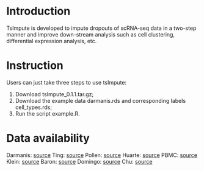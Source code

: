 # Introduction
TsImpute is developed to impute dropouts of scRNA-seq data in a two-step manner and improve down-stream analysis such as cell clustering, differential expression analysis, etc.

# Instruction
Users can just take three steps to use tsImpute:
1. Download tsImpute_0.1.1.tar.gz;
2. Download the example data darmanis.rds and corresponding labels cell_types.rds;
3. Run the script example.R.

# Data availability
Darmanis: [source](https://www.ncbi.nlm.nih.gov/geo/query/acc.cgi?acc=GSE67835)
Ting: [source](https://www.ncbi.nlm.nih.gov/geo/query/acc.cgi?acc=GSE51372)
Pollen: [source](https://www.ncbi.nlm.nih.gov/sra/?term=SRP041736)
Huarte: [source](https://www.ncbi.nlm.nih.gov/geo/query/acc.cgi?acc=GSE148393)
PBMC: [source](https://support.10xgenomics.com/single-cell-gene-expression/datasets/2.1.0/pbmc4k?)
Klein: [source](https://www.ncbi.nlm.nih.gov/geo/query/acc.cgi?acc=GSE65525)
Baron: [source](https://www.ncbi.nlm.nih.gov/geo/query/acc.cgi?acc=GSE84133)
Domingo: [source](https://www.ncbi.nlm.nih.gov/geo/query/acc.cgi?acc=GSE147668)
Chu: [source](https://www.ncbi.nlm.nih.gov/geo/query/acc.cgi?acc=GSE75748)
